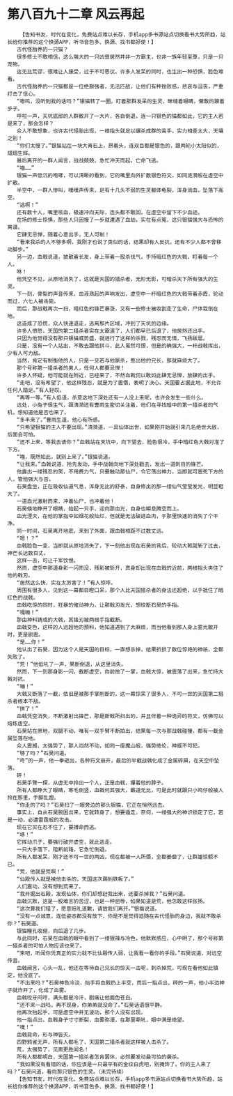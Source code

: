# 第八百九十二章 风云再起
        【告知书友，时代在变化，免费站点难以长存，手机app多书源站点切换看书大势所趋，站长给你推荐的这个换源APP，听书音色多、换源、找书都好使！】
       古代怪胎养的一只猫？
       很多修士不敢相信，这么强大的一只凶兽居然并非一方霸主，也非一族年轻至尊，只是一只宠物。
       这无比荒谬，很难让人接受，过于不可思议。许多人发呆的同时，也生出一种恐惧，脸色难看。
       古代怪胎养的一只猫都是一位绝巅强者，无法匹敌，让他们有种挫败感，悲哀与沮丧，严重打击了信心。
       “嗷呜，没听到我的话吗？”银猫转了一圈，盯着那群发呆的生灵，眯缝着眼睛，懒散的踱着步子。
       呼啦一声，天坑底部的人群散开了一大片，各自倒退，连一只银色的猫都如此，它的主人若是来了，那会怎样？
       众人不敢想象，也许古代怪胎出现，一根指头就足以碾杀成群的高手，实力相差太大，天壤之别！
       “你们太慢了。”银猫站在一块大青石上，昂着头，连双目都是银色的，跟两轮小太阳似的，熠熠生辉。
       最后离开的一群人闻言，战战兢兢，急忙冲天而起，亡命飞逃。
       “喵……”
       银猫一声低沉的咆哮，可以清晰的看到，它的嘴里向外扩散银色符文，如同涟漪般在虚空中扩散。
       半空中，一群人惨叫，噗噗声传来，足有十几头不弱的生灵躯体龟裂，浑身淌血，坠落下高空。
       “逃啊！”
       还有数十人，嘴里咳血，极速冲向天际，连头都不敢回，在虚空中留下不少血迹。
       在场的修士惊惧，那些人只因慢了一步就遭遇了血劫，实在有点冤，这只银猫强大与恐怖的离谱。
       它肆无忌惮，随着心意出手，无人可制！
       “看来我杀的人不够多啊，我刚才也说了类似的话，结果却有人反抗，还有不少人都不曾移动脚步。”
       另一边，血戟说道，披散着长发，身上带着一股杀伐气，手持暗红色的大戟，盯着每一个人。
       咻！
       他凭空不见，从原地消失了，这就是天国的猎杀者，无形无影，可暗杀天下所有强大的生灵。
       下一刻，骨裂的声音传来，血液溅起的声响发出，虚空中一杆暗红色的大戟带着赤霞，轮动而过，六七人被击毙。
       而后，那战戟再次一扫，暗红色的锋芒暴涨，又有一些修士被收割走了生命，尸体栽倒在地。
       这造成了恐慌，众人快速退走，逃离那片区域，冲到了天坑的边缘。
       许多人愤怒，天国的第二猎杀者实在太霸道了，人们都早已后退了，他居然还出手。
       只因为他觉得没有那只银猫威势盛，就进行了这样的杀戮，残忍而无情，飞扬跋扈。
       只是，没有一个人站出，不敢去跟他拼斗，此人虽然可恨，但是的确强大，一杆战戟挥出，少有人可力敌。
       当然，肯定有制衡他的人，只是一旦若与他厮杀，惹出他的兄长，那就麻烦大了。
       那个号称第一猎杀者的男人，任何人都要忌惮！
       许多人怀疑，他可能就在附近，已经来了，不然血戟何以敢如此肆无忌惮，放肆的出手。
       “走吧，没有希望了，他这样残忍，就是为了震慑，表明了决心。天国要占据此地，不允许任何人踏足。”有人轻叹。
       “再等一等。”有人低语，杀意这地下深处还有一人没上来呢，也许会发生一些什么。
       远处，小兔子很生气，跟清漪还有曹雨生密切关注着，他们在寻找暗中的第一猎杀者的气机，想知道他是否也来了。
       “多半来了。”曹雨生道，他心有所感。
       “只希望银猫的主人不要出现。”清漪道，一具仙体出世，如果刚开始就引来几名绝世大敌，后面会可怕。
       “还不上来，等我去请你？”血戟站在天坑中，向下望去，脸色很冷，手中暗红色大戟对准了下方。
       “喵，既然如此，就别上来了。”银猫说道。
       “让我来。”血戟说道，抢先发动，手中战戟向地下深处戳去，发出一道刺目的锋芒。
       他露出一缕残忍的笑，不用费力气，只要触动那仙尸，令它荡出神力，当即就可震死下方的人，管他强大与否。
       石昊盘坐，正在吸收仙道气息，浑身无比的舒泰，自身修出的那一缕仙气莹莹发光，明显粗大了。
       一道血光激射而来，冲着仙尸，也冲着他！
       石昊倏地睁开了眼睛，抬起一只手，迎向那血光，自身也瞬息腾空而上。
       血光湮灭，在他的掌指中如烟花般灿烂，但就是无法破进血肉，于那里快速的消失了个干净。
       同一时间，石昊离开地底，来到了外面，跟血戟相距不过数丈远。
       “嗯！？”
       血戟脸色一变，当即就从原地消失了，下一刻他出现在石昊的背后，轮动大戟就斩了过去，神芒长达数百丈。
       这样一击，可让千军饮恨。
       然而，虚空中那道身影一闪而没，残影被斩开，真身却出现在血戟的近前，两根指头夹住了他的戟刃。
       “居然这么快，实在太厉害了！”有人惊呼。
       周围有很多人，见到这一幕都目瞪口呆，那个人比天国猎杀者的身法还超绝，以手抵住了暗红色的战戟。
       血戟吃惊的同时，狂暴的催动神力，让那戟刃发光，想绞断石昊的手指。
       “嘎嘣！”
       那由神料铸成的大戟，其锋刃被两根手指截断。
       血戟变色，这样的人远超他的预料，他知道遇到了大麻烦，而当他看到那人身上雾光散开时，更是剧震。
       “是……你！”
       他认出了石昊，因为这个人是天国的目标，一直想杀掉，结果折损了数位惊艳的神祇，全都失败了。
       “荒！”他低吼了一声，果断倒退，从这里消失。
       然而，下一刻那身影一闪，截断虚空，向前按了一掌，血戟大惊，被震落了出来，急忙持大戟对抗。
       “嘣！”
       大戟又断落了一截，依旧是被那手掌削断的，这一幕惊呆了很多人，不可一世的天国第二猎杀者根本不敌。
       “拼了！”
       血戟凭空消失，不断激射出锋芒，那是断戟所扫出的，并且伴着一种诡异的符文，仿佛可以熔炼虚空。
       石昊站在原地，双腿不动，唯有一双手臂不断拍出，结果每一次与那战戟碰撞，都有一截金属坠落在地。
       众人震撼，太强势了，那人岿然不动，如同一座魔山般，强势绝伦，神威不可犯。
       “够了吗？”石昊问道。
       “咚”的一声，他一拳砸出，各种符文崩开，最后的半截战戟化成了金属碎屑，在天空中坠落。
       砰！
       石昊手臂一探，从虚无中拎出一个人，正是血戟，攥着他的脖子。
       所有人都睁大了眼睛，寒毛倒竖，血戟何其强大，霸道无比，可是此时就跟只小鸡仔般被人拎在那里，手脚乱蹬。
       “你走的了吗？”石昊扫了一眼旁边的那头银猫，它正在悄然远去。
       事实上，自从石昊脱困出来，它就转身了，想要遁走，奈何，一缕强大的神识锁定了它，若是一动，必遭雷霆般的攻击。
       现在它实在忍不住了，要搏命而逃。
       “哧！”
       它挥动爪子，要强行破开虚空，就此逃走。
       一只大手落下，阻断前路，它急忙倒退。
       所有人都发呆，刚才还不可一世的两凶，现在都被一人所慑，全都萎靡了，让群雄惊颤不已。
       “荒，他就是荒啊！”
       “仙殿传人就是被他击杀的，天国这次踢到铁板了。”
       人们震动，没有想到荒来了。
       “我开掘出石殿，发现仙体，你们却想赶我出来，还要杀掉我？”石昊问道。
       血戟沉默，这是一股难言的苦涩，也是一种屈辱，如果知道是荒，他怎敢这样张扬。
       “这次算我们错了，愿意赔礼道歉，请放我们离开。”银猫说道。
       “没有一点诚意，连低姿态都没有放下，你是不是觉得追随在古代怪胎的身边，我就不敢杀你？”石昊道。
       银猫瞳孔收缩，向后退了几步。
       与此同时，石昊在血戟的眼中看到了一缕狠辣与冷色，他默默感应，心中明了，那个号称第一猎杀者的可怕人物应该也来了。
       “来吧，听闻你凭真正的实力就不比仙殿传人弱，让我看一看你的手段。”石昊说道，对远空传音。
       血戟闻言，心头一乱，他还在等待自己兄长的惊天一击呢，刺杀掉荒，可现在看他如此镇定，他没底了。
       “不出来吗？”石昊神色冷淡，抬手将血戟扔上半空，而后一指点出，砰的一声，他小半边神子就炸开了，化成了血雾。
       血戟咬牙闷哼，满头都是冷汗，剧痛让他面色苍白。
       “还不来一战吗，再不现身，你弟弟就没命了。”石昊话语很平静。
       他再次抬起手，可是虚空中并无波动，那个人没有出现。
       他一指点出，血戟身子寸寸断裂，血雾弥漫，在那里嘶吼，眼中满是绝望。
       “噗！”
       血戟毙命，形与神皆灭。
       四野鸦雀无声，所有人都毛了，天国第二猎杀者就这样被人击杀了。
       荒，太强势了，见面更胜闻名！
       所有人都都明白，天国第一猎杀者怎肯罢休，必然要发动最可怕的袭杀。
       “我如果没有看错的话，你应该是一只最罕有的金纹白虎吧，别掩饰了，你的主人来了吗？”石昊问道，看向那只银色的生灵。（未完待续）
       【告知书友，时代在变化，免费站点难以长存，手机app多书源站点切换看书大势所趋，站长给你推荐的这个换源APP，听书音色多、换源、找书都好使！】